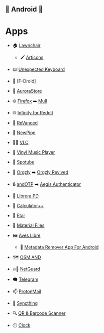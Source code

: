 ## 📱 Android 📱

# Apps

- 🏠 [Lawnchair](https://github.com/LawnchairLauncher/lawnchair)
    - 🖌️ [Articons](https://github.com/Arcticons-Team/Arcticons)

- ⌨️ [Unexpected Keyboard](https://github.com/Julow/Unexpected-Keyboard)

- 👜 [F-Droid] 
- 👜 [AuroraStore](https://gitlab.com/AuroraOSS/AuroraStore)

- 🌐 [Firefox](https://www.mozilla.org/en-US/firefox/) ➡️ [Mull](https://github.com/divested-mobile/mull-fenix)
- 🌐 [Infinity for Reddit](https://github.com/Docile-Alligator/Infinity-For-Reddit)

- 🎥 [ReVanced](https://github.com/revanced)
- 🎥 [NewPipe](https://github.com/TeamNewPipe/NewPipe)
- 🎥🎵 [VLC](https://www.videolan.org/vlc/)
- 🎵 [Vinyl Music Player](https://github.com/VinylMusicPlayer/VinylMusicPlayer)
- 🎵 [Spotube](https://github.com/KRTirtho/spotube)

- 📓 [Orgzly](https://github.com/orgzly/orgzly-android) ➡️ [Orgzly Revived](https://github.com/orgzly-revived/orgzly-android-revived)

- 🔒 [andOTP](https://github.com/andOTP/andOTP) ➡️ [Aegis Authenticator](https://github.com/beemdevelopment/Aegis)

- 📖 [Librera PD](https://github.com/foobnix/LibreraReader)

- 🧮 [Calculator++](https://github.com/Bubu/android-calculatorpp)

- 📆 [Etar](https://www.videolan.org/vlc/)

- 📁 [Material Files](https://www.videolan.org/vlc/)

- 🖼️ [Aves Libre](https://github.com/deckerst/aves)
    - 🧰 [Metadata Remover App For Android](https://github.com/Crazy-Marvin/MetadataRemover)

- 🗺️ [OSM AND](https://github.com/osmandapp/Osmand)

- 🔥🧱 [NetGuard](https://github.com/M66B/NetGuard)

- 🗨️ [Telegram](https://github.com/Telegram-FOSS-Team/Telegram-FOSS)

- 📫 [ProtonMail](https://github.com/ProtonMail/android-mail)

- 🔄 [Syncthing](https://github.com/syncthing/syncthing-android)

- 🔍 [QR & Barcode Scanner](https://github.com/wewewe718/QrAndBarcodeScanner)

- 🕛 [Clock](https://f-droid.org/en/packages/com.best.deskclock/)
